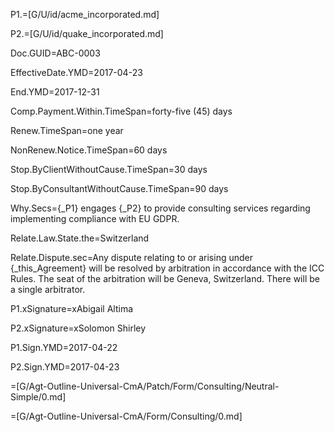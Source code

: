 P1.=[G/U/id/acme_incorporated.md]

P2.=[G/U/id/quake_incorporated.md]

Doc.GUID=ABC-0003

EffectiveDate.YMD=2017-04-23

End.YMD=2017-12-31

Comp.Payment.Within.TimeSpan=forty-five (45) days

Renew.TimeSpan=one year

NonRenew.Notice.TimeSpan=60 days

Stop.ByClientWithoutCause.TimeSpan=30 days

Stop.ByConsultantWithoutCause.TimeSpan=90 days

Why.Secs={_P1} engages {_P2} to provide consulting services regarding implementing compliance with EU GDPR.

Relate.Law.State.the=Switzerland

Relate.Dispute.sec=Any dispute relating to or arising under {_this_Agreement} will be resolved by arbitration in accordance with the ICC Rules.  The seat of the arbitration will be Geneva, Switzerland.  There will be a single arbitrator.

P1.xSignature=xAbigail Altima

P2.xSignature=xSolomon Shirley

P1.Sign.YMD=2017-04-22

P2.Sign.YMD=2017-04-23

=[G/Agt-Outline-Universal-CmA/Patch/Form/Consulting/Neutral-Simple/0.md]

=[G/Agt-Outline-Universal-CmA/Form/Consulting/0.md]